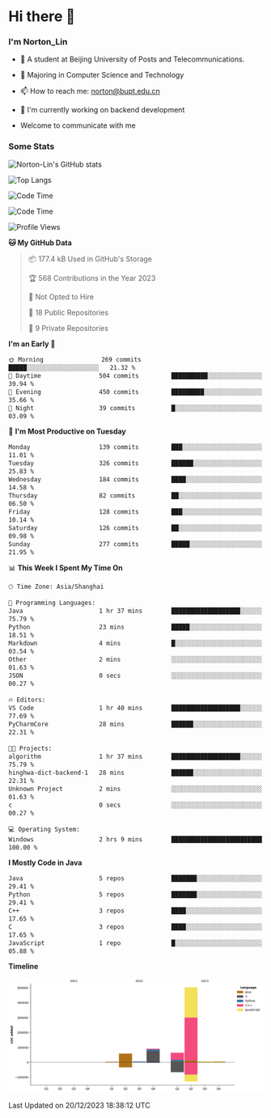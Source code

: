 
# Hi there 👋

### I'm Norton_Lin
- 🏫 A student at Beijing University of Posts and Telecommunications.
- 🌱 Majoring in Computer Science and Technology
- 📫 How to reach me: norton@bupt.edu.cn
- 🌱 I'm currently working on backend development

- Welcome to communicate with me

### Some Stats
![Norton-Lin's GitHub stats](https://github-readme-stats.vercel.app/api?username=Norton-Lin&count_private=true&show_icons=true&theme=radical)

![Top Langs](https://github-readme-stats.vercel.app/api/top-langs/?username=Norton-Lin&langs_count=10&layout=compact)

![Code Time](https://github-readme-stats.vercel.app/api/wakatime?username=Norton_Lin)

<!--START_SECTION:waka-->
![Code Time](http://img.shields.io/badge/Code%20Time-442%20hrs%207%20mins-blue)

![Profile Views](http://img.shields.io/badge/Profile%20Views-0-blue)

**🐱 My GitHub Data** 

> 📦 177.4 kB Used in GitHub's Storage 
 > 
> 🏆 568 Contributions in the Year 2023
 > 
> 🚫 Not Opted to Hire
 > 
> 📜 18 Public Repositories 
 > 
> 🔑 9 Private Repositories 
 > 
**I'm an Early 🐤** 

```text
🌞 Morning                269 commits         █████░░░░░░░░░░░░░░░░░░░░   21.32 % 
🌆 Daytime                504 commits         ██████████░░░░░░░░░░░░░░░   39.94 % 
🌃 Evening                450 commits         █████████░░░░░░░░░░░░░░░░   35.66 % 
🌙 Night                  39 commits          █░░░░░░░░░░░░░░░░░░░░░░░░   03.09 % 
```
📅 **I'm Most Productive on Tuesday** 

```text
Monday                   139 commits         ███░░░░░░░░░░░░░░░░░░░░░░   11.01 % 
Tuesday                  326 commits         ██████░░░░░░░░░░░░░░░░░░░   25.83 % 
Wednesday                184 commits         ████░░░░░░░░░░░░░░░░░░░░░   14.58 % 
Thursday                 82 commits          ██░░░░░░░░░░░░░░░░░░░░░░░   06.50 % 
Friday                   128 commits         ███░░░░░░░░░░░░░░░░░░░░░░   10.14 % 
Saturday                 126 commits         ██░░░░░░░░░░░░░░░░░░░░░░░   09.98 % 
Sunday                   277 commits         █████░░░░░░░░░░░░░░░░░░░░   21.95 % 
```


📊 **This Week I Spent My Time On** 

```text
🕑︎ Time Zone: Asia/Shanghai

💬 Programming Languages: 
Java                     1 hr 37 mins        ███████████████████░░░░░░   75.79 % 
Python                   23 mins             █████░░░░░░░░░░░░░░░░░░░░   18.51 % 
Markdown                 4 mins              █░░░░░░░░░░░░░░░░░░░░░░░░   03.54 % 
Other                    2 mins              ░░░░░░░░░░░░░░░░░░░░░░░░░   01.63 % 
JSON                     0 secs              ░░░░░░░░░░░░░░░░░░░░░░░░░   00.27 % 

🔥 Editors: 
VS Code                  1 hr 40 mins        ███████████████████░░░░░░   77.69 % 
PyCharmCore              28 mins             ██████░░░░░░░░░░░░░░░░░░░   22.31 % 

🐱‍💻 Projects: 
algorithm                1 hr 37 mins        ███████████████████░░░░░░   75.79 % 
hinghwa-dict-backend-1   28 mins             ██████░░░░░░░░░░░░░░░░░░░   22.31 % 
Unknown Project          2 mins              ░░░░░░░░░░░░░░░░░░░░░░░░░   01.63 % 
c                        0 secs              ░░░░░░░░░░░░░░░░░░░░░░░░░   00.27 % 

💻 Operating System: 
Windows                  2 hrs 9 mins        █████████████████████████   100.00 % 
```

**I Mostly Code in Java** 

```text
Java                     5 repos             ███████░░░░░░░░░░░░░░░░░░   29.41 % 
Python                   5 repos             ███████░░░░░░░░░░░░░░░░░░   29.41 % 
C++                      3 repos             ████░░░░░░░░░░░░░░░░░░░░░   17.65 % 
C                        3 repos             ████░░░░░░░░░░░░░░░░░░░░░   17.65 % 
JavaScript               1 repo              █░░░░░░░░░░░░░░░░░░░░░░░░   05.88 % 
```



**Timeline**

![Lines of Code chart](https://raw.githubusercontent.com/Norton-Lin/Norton-Lin/main/assets/bar_graph.png)


 Last Updated on 20/12/2023 18:38:12 UTC
<!--END_SECTION:waka-->
